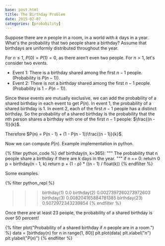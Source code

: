 ```yaml
---
base: post.html
title: The Birthday Problem
date: 2015-02-07
categories: [probability]
---
```


Suppose there are $n$ people in a room, in a world with $k$ days in a year.
What's the probability that two people share a birthday? Assume that birthdays
are uniformly distributed throughout the year.

For $n \leq 1$, $P(0) = P(1) = 0$, as there aren't even two people.
For $n > 1$, let's consider two events.

- Event 1: There is a birthday shared among the first $n - 1$ people. (Probability is $P(n - 1)$).
- Event 2: There is not a birthday shared among the first $n - 1$ people. (Probability is $1 - P(n - 1)$).

Since these events are mutually exclusive, we can add the probability of a shared birthday
in each event to get $P(n)$. In event 1, the probability of a shared birthday is $1$. In
event 2, each of the first $n - 1$ people has a distinct birthday. So the probability of a
shared birthday is the probability that the $n$th person shares a birthday with one of the
first $n - 1$ people: $\frac{(n - 1)}{k}$.

Therefore $P(n) = P(n - 1) + (1 - P(n - 1))\frac{(n - 1)}{k}$.

Now we can compute $P(n)$. Example implementation in python.

{% filter python_code %}
def birthday(n, k=365):
    """
    The probability that n people share a birthday if there are k days in the year.
    """
    if n == 0:
        return 0
    p = birthday(n - 1, k)
    return p + (1 - p) * ((n - 1) / float(k))
{% endfilter %}

Some examples.

{% filter python_repl %}
>>> birthday(1)
0.0
>>> birthday(2)
0.0027397260273972603
>>> birthday(3)
0.008204165884781385
>>> birthday(23)
0.5072972343239854
{% endfilter %}

Once there are at least 23 people, the probability of a shared birthday is over 50 percent!

{% filter plot("Probability of a shared birthday if $n$ people are in a room.") %}
data = [birthday(n) for n in range(1, 80)]
plt.plot(data)
plt.xlabel("$n$")
plt.ylabel("$P(n)$")
{% endfilter %}
